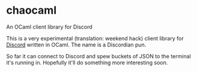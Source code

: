 # chaocaml
An OCaml client library for Discord

This is a very experimental (translation: weekend hack) client library for
[Discord](https://discordapp.com/) written in OCaml. The name is a Discordian
pun.

So far it can connect to Discord and spew buckets of JSON to the terminal it's
running in. Hopefully it'll do something more interesting soon.
